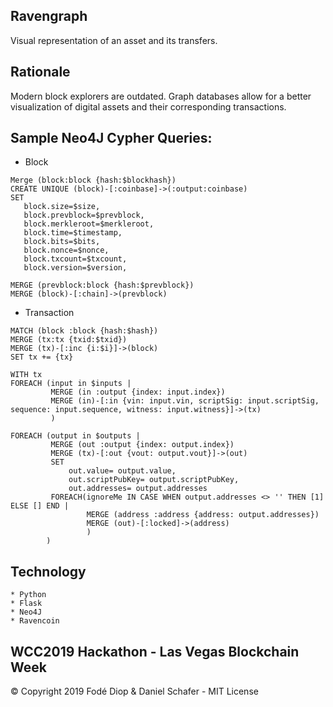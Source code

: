 ## Ravengraph
Visual representation of an asset and its transfers.

## Rationale
Modern block explorers are outdated. Graph databases allow for a better
visualization of digital assets and their corresponding transactions.

## Sample Neo4J Cypher Queries:
* Block
```
Merge (block:block {hash:$blockhash})
CREATE UNIQUE (block)-[:coinbase]->(:output:coinbase)
SET
   block.size=$size,
   block.prevblock=$prevblock,
   block.merkleroot=$merkleroot,
   block.time=$timestamp,
   block.bits=$bits,
   block.nonce=$nonce,
   block.txcount=$txcount,
   block.version=$version,
   
MERGE (prevblock:block {hash:$prevblock})
MERGE (block)-[:chain]->(prevblock)
```

* Transaction
```
MATCH (block :block {hash:$hash})
MERGE (tx:tx {txid:$txid})
MERGE (tx)-[:inc {i:$i}]->(block)
SET tx += {tx}    
    
WITH tx
FOREACH (input in $inputs |
         MERGE (in :output {index: input.index}) 
         MERGE (in)-[:in {vin: input.vin, scriptSig: input.scriptSig, sequence: input.sequence, witness: input.witness}]->(tx)
         )
            
FOREACH (output in $outputs |
         MERGE (out :output {index: output.index})
         MERGE (tx)-[:out {vout: output.vout}]->(out)
         SET
             out.value= output.value,
             out.scriptPubKey= output.scriptPubKey,
             out.addresses= output.addresses
         FOREACH(ignoreMe IN CASE WHEN output.addresses <> '' THEN [1] ELSE [] END |
                 MERGE (address :address {address: output.addresses})
                 MERGE (out)-[:locked]->(address)
                 )
        )
```

## Technology
    * Python    
    * Flask
    * Neo4J 
    * Ravencoin

## WCC2019 Hackathon - Las Vegas Blockchain Week

© Copyright 2019 Fodé Diop & Daniel Schafer - MIT License
